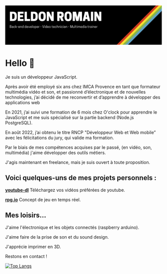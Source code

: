 ![cover](https://github.com/deldon/deldon/blob/main/header.png)
# Hello :wave:

Je suis un développeur JavaScript.

Après avoir été employé six ans chez IMCA Provence en tant que formateur multimédia vidéo et son, et passionné d’électronique et de nouvelles technologies, j’ai décidé de me reconvertir et d’apprendre à développer des applications web

En 2021, j’ai suivi une formation de 6 mois chez O'clock pour apprendre le JavaScript et me suis spécialisé sur la partie backend (Node.js PostgreSQL).

En août 2022, j’ai obtenu le titre RNCP "Développeur Web et Web mobile” avec les félicitations du jury, qui valide ma formation.

Par le biais de mes compétences acquises par le passé, (en vidéo, son, multimédia) j'aime développer des outils métiers. 

J'agis maintenant en freelance, mais je suis ouvert à toute proposition.


## Voici quelques-uns de mes projets personnels :

****[youtube-dl](https://github.com/deldon/youtube-dl)**** Téléchargez vos vidéos préférées de youtube.

****[rpg.io](https://github.com/deldon/rpg.io)**** Concept de jeu en temps réel.


## Mes loisirs...
J'aime l'électronique et les objets connectés (raspberry arduino).

J'aime faire de la prise de son et du sound design.

J'apprécie imprimer en 3D.

Restons en contact !



[![Top Langs](https://github-readme-stats.vercel.app/api/top-langs/?username=deldon)](https://github.com/anuraghazra/github-readme-stats)


